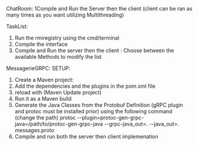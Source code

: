 ChatRoom:
1Compile and Run the Server then the client (client can be ran as many times as you want utilizing Multithreading)

TaskList:
1.  Run the rmiregistry using the cmd/terminal
2.  Compile the interface
3.  Compile and Run the server then the client :
  Choose between the available Methods to modify the list

MessagerieGRPC:
SETUP:
1.  Create a Maven project:
2.  Add the dependencies and the plugins in the pom.xml file
3.  reload with (Maven Update project)
4.  Run it as a Maven build
5.  Generate the Java Classes from the Protobuf Definition (gRPC plugin and protoc must be installed prior)
  using the following command (change the path) protoc --plugin=protoc-gen-grpc-java=/path/to/protoc-gen-grpc-java --grpc-java_out=. --java_out=. messages.proto
6.  Compile and run both the server then client implemenation 
 
